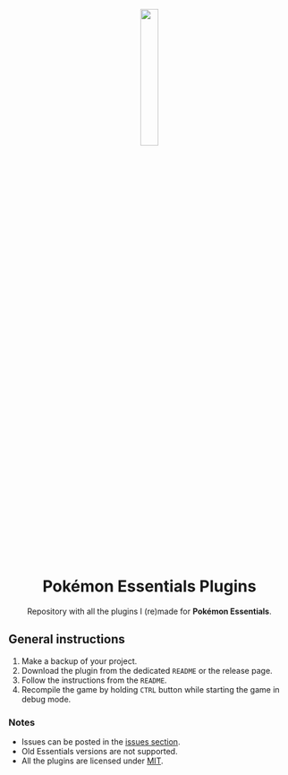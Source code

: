 <p align="center">
<img src="https://user-images.githubusercontent.com/63038410/188325652-4cb77d1f-c9c4-4cb2-bc1c-d9a1a68465e5.gif" width="25%"/>
</p>

<h1 align="center">Pokémon Essentials Plugins</h1>

<p align="center">
Repository with all the plugins I (re)made for <b>Pokémon Essentials</b>.
</p>

## General instructions
1. Make a backup of your project.
2. Download the plugin from the dedicated `README` or the release page.
3. Follow the instructions from the `README`.
4. Recompile the game by holding `CTRL` button while starting the game in debug mode.

### Notes
- Issues can be posted in the [issues section](https://github.com/MickTK/Pokemon-Essentials-Plugins/issues).
- Old Essentials versions are not supported.
- All the plugins are licensed under [MIT](https://github.com/MickTK/Pokemon-Essentials-Plugins/blob/main/license).
